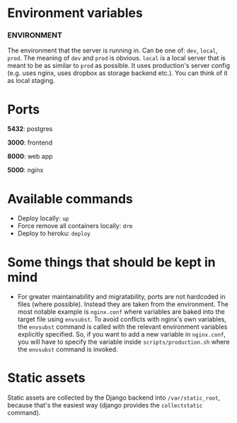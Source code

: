 
# Environment variables

### ENVIRONMENT

The environment that the server is running in. Can be one of: `dev`, `local`,
`prod`. The meaning of `dev` and `prod` is obvious. `local` is a local server
that is meant to be as similar to `prod` as possible. It uses production's
server config (e.g. uses nginx, uses dropbox as storage backend etc.). You can
think of it as local staging.

# Ports

**5432**: postgres

**3000**: frontend

**8000**: web app

**5000**: nginx

# Available commands

- Deploy locally: `up`
- Force remove all containers locally: `drm`
- Deploy to heroku: `deploy`

# Some things that should be kept in mind

- For greater maintainability and migratability, ports are not hardcoded in
    files (where possible). Instead they are taken from the environment. The
    most notable example is `nginx.conf` where variables are baked into the
    target file using `envsubst`. To avoid conflicts with nginx's own variables,
    the `envsubst` command is called with the relevant environment variables
    explicitly specified. So, if you want to add a new variable in `nginx.conf`,
    you will have to specify the variable inside `scripts/production.sh` where
    the `envsubst` command is invoked.

# Static assets

Static assets are collected by the Django backend into `/var/static_root`,
because that's the easiest way (django provides the `collectstatic` command).
